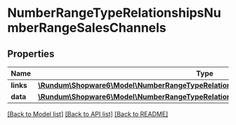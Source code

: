 # NumberRangeTypeRelationshipsNumberRangeSalesChannels

## Properties
Name | Type | Description | Notes
------------ | ------------- | ------------- | -------------
**links** | [**\Rundum\Shopware6\Model\NumberRangeTypeRelationshipsNumberRangeSalesChannelsLinks**](NumberRangeTypeRelationshipsNumberRangeSalesChannelsLinks.md) |  | [optional] 
**data** | [**\Rundum\Shopware6\Model\NumberRangeTypeRelationshipsNumberRangeSalesChannelsData[]**](NumberRangeTypeRelationshipsNumberRangeSalesChannelsData.md) |  | [optional] 

[[Back to Model list]](../../README.md#documentation-for-models) [[Back to API list]](../../README.md#documentation-for-api-endpoints) [[Back to README]](../../README.md)

